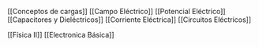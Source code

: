 [[Conceptos de cargas]]
[[Campo Eléctrico]]
[[Potencial Eléctrico]]
[[Capacitores y Dieléctricos]]
[[Corriente Eléctrica]]
[[Circuitos Eléctricos]]

[[Física II]] [[Electronica Básica]]